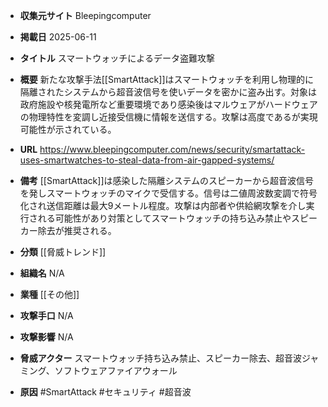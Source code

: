 - **収集元サイト**
Bleepingcomputer

- **掲載日**
2025-06-11

- **タイトル**
スマートウォッチによるデータ盗難攻撃

- **概要**
新たな攻撃手法[[SmartAttack]]はスマートウォッチを利用し物理的に隔離されたシステムから超音波信号を使いデータを密かに盗み出す。対象は政府施設や核発電所など重要環境であり感染後はマルウェアがハードウェアの物理特性を変調し近接受信機に情報を送信する。攻撃は高度であるが実現可能性が示されている。

- **URL**
https://www.bleepingcomputer.com/news/security/smartattack-uses-smartwatches-to-steal-data-from-air-gapped-systems/

- **備考**
[[SmartAttack]]は感染した隔離システムのスピーカーから超音波信号を発しスマートウォッチのマイクで受信する。信号は二値周波数変調で符号化され送信距離は最大9メートル程度。攻撃は内部者や供給網攻撃を介し実行される可能性があり対策としてスマートウォッチの持ち込み禁止やスピーカー除去が推奨される。

- **分類**
[[脅威トレンド]]

- **組織名**
N/A

- **業種**
[[その他]]

- **攻撃手口**
N/A

- **攻撃影響**
N/A

- **脅威アクター**
スマートウォッチ持ち込み禁止、スピーカー除去、超音波ジャミング、ソフトウェアファイアウォール

- **原因**
#SmartAttack #セキュリティ #超音波
